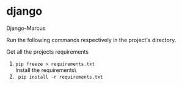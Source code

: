 # django
Django-Marcus

Run the following commands respectively in the project's directory.


Get all the projects requirements
1. ```pip freeze > requirements.txt```
\
Install the requirements\
2. ``` pip install -r requirements.txt```



